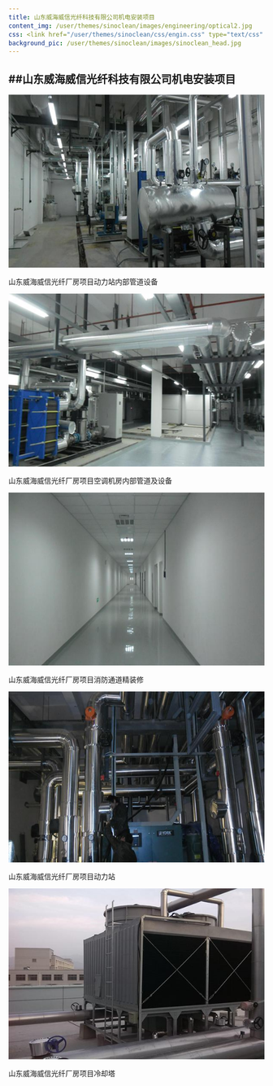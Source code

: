 ```yaml
---
title: 山东威海威信光纤科技有限公司机电安装项目
content_img: /user/themes/sinoclean/images/engineering/optical2.jpg
css: <link href="/user/themes/sinoclean/css/engin.css" type="text/css" rel="stylesheet" />
background_pic: /user/themes/sinoclean/images/sinoclean_head.jpg
---
```


##山东威海威信光纤科技有限公司机电安装项目
---

![Pic1](/user/themes/sinoclean/images/engineering/optical2.jpg)


山东威海威信光纤厂房项目动力站内部管道设备

![Pic2](/user/themes/sinoclean/images/engineering/optical3.jpg)


山东威海威信光纤厂房项目空调机房内部管道及设备


![Pic3](/user/themes/sinoclean/images/engineering/optical4.jpg)


山东威海威信光纤厂房项目消防通道精装修


![Pic4](/user/themes/sinoclean/images/engineering/optical5.jpg)


山东威海威信光纤厂房项目动力站


![Pic5](/user/themes/sinoclean/images/engineering/optical6.jpg)


山东威海威信光纤厂房项目冷却塔
